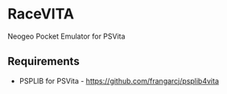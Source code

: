 # RaceVITA

Neogeo Pocket Emulator for PSVita

## Requirements

* PSPLIB for PSVita - https://github.com/frangarcj/psplib4vita
